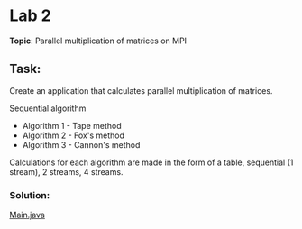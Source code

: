 # Lab 2
**Topic**: Parallel multiplication of matrices on MPI

## Task:
Create an application that calculates parallel multiplication of matrices.

Sequential algorithm
 - Algorithm 1 - Tape method
 - Algorithm 2 - Fox's method
 - Algorithm 3 - Cannon's method

Calculations for each algorithm are made in the form of a table, sequential (1 stream), 2 streams, 4 streams.

### Solution:
[Main.java](src/main/java/ua/university/Main.java)